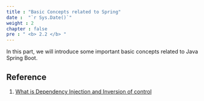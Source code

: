 ```yaml
---
title : "Basic Concepts related to Spring"
date :  "`r Sys.Date()`" 
weight : 2 
chapter : false
pre : " <b> 2.2 </b> "
---
```


In this part, we will introduce some important basic concepts related to Java Spring Boot.

## Reference
1. [What is Dependency Injection and Inversion of control](https://viblo.asia/p/springgiai-thich-dependency-injection-di-va-ioc-bang-ngoc-trinh-naQZRW3Alvx)